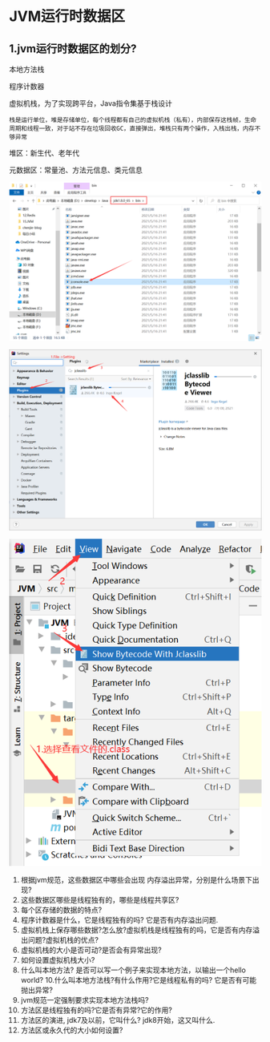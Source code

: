 # JVM运行时数据区

## 1.jvm运行时数据区的划分?

本地方法栈

程序计数器

虚拟机栈，为了实现跨平台，Java指令集基于栈设计

```
栈是运行单位，堆是存储单位，每个线程都有自己的虚拟机栈（私有），内部保存这栈帧，生命周期和线程一致，对于站不存在垃圾回收GC，直接弹出，堆栈只有两个操作，入栈出栈，内存不够异常
```

堆区：新生代、老年代

元数据区：常量池、方法元信息、类元信息



![1657672309487](assets/1657672309487.png)



![1657673442469](assets/1657673442469.png)

![1657673512129](assets/1657673512129.png)







1. 根据jvm规范，这些数据区中哪些会出现 内存溢出异常，分别是什么场景下出现?
2. 这些数据区哪些是线程独有的，哪些是线程共享区?
3. 每个区存储的数据的特点?
4. 程序计数器是什么，它是线程独有的吗? 它是否有内存溢出问题.
5. 虚拟机栈上保存哪些数据?怎么放?虚拟机栈是线程独有的吗，它是否有内存溢出问题?虚拟机栈的优点?
6. 虚拟机栈的大小是否可动?是否会有异常出现?
7. 如何设置虚拟机栈大小?
8. 什么叫本地方法? 是否可以写一个例子来实现本地方法，以输出一个hello world?
   10.什么叫本地方法栈?有什么作用?它是线程私有的吗? 它是否有可能抛出异常?
9. jvm规范一定强制要求实现本地方法栈吗?
10. 方法区是线程独有的吗?它是否有异常?它的作用?
11. 方法区的演进, jdk7及以前，它叫什么? jdk8开始，这又叫什么. 
12. 方法区或永久代的大小如何设置?



